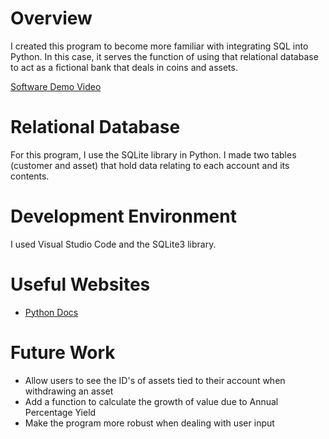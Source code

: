 # Overview

I created this program to become more familiar with integrating SQL into Python. In this case, it serves the function of using that relational database to act as a fictional bank that deals in coins and assets. 


[Software Demo Video](https://youtu.be/IJjs-fHfViU)

# Relational Database

For this program, I use the SQLite library in Python. I made two tables (customer and asset) that hold data relating to each account and its contents.

# Development Environment

I used Visual Studio Code and the SQLite3 library. 

# Useful Websites


- [Python Docs](https://docs.python.org/3/library/sqlite3.html)

# Future Work

- Allow users to see the ID's of assets tied to their account when withdrawing an asset
- Add a function to calculate the growth of value due to Annual Percentage Yield
- Make the program more robust when dealing with user input

